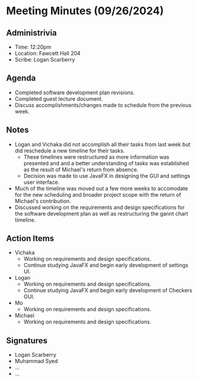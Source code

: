# Meeting Minutes (09/26/2024)

## Administrivia
* Time: 12:20pm
* Location: Fawcett Hall 204
* Scribe: Logan Scarberry

## Agenda
* Completed software development plan revisions.
* Completed guest lecture document.
* Discuss accomplishments/changes made to schedule from the previous week.

## Notes
* Logan and Vichaka did not accomplish all their tasks from last week but did reschedule a new timeline for their tasks.
    - These timelines were restructured as more information was presented and and a better understanding of tasks was established as the result of Michael's return from absence.
    - Decision was made to use JavaFX in designing the GUI and settings user interface.
* Much of the timeline was moved out a few more weeks to accomodate for the new scheduling and broader project scope with the return of Michael's contribution.
* Discussed working on the requirements and design specifications for the software development plan as well as restructuring the gannt chart timeline.

## Action Items
* Vichaka
  * Working on requirements and design specifications.
  * Continue studying JavaFX and begin early development of settings UI.
* Logan
  * Working on requirements and design specifications.
  * Continue studying JavaFX and begin early development of Checkers GUI.
* Mo
  * Working on requirements and design specifications.
* Michael
  * Working on requirements and design specifications.

## Signatures
* Logan Scarberry
* Muhammad Syed
* ...
* ...